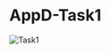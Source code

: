 # AppD-Task1


![Task1](https://user-images.githubusercontent.com/97425125/151622328-b9821163-d1ea-4d28-9139-740ccdf3c8ec.gif)
